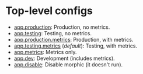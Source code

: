 # Top-level configs

* [app.production](app.production.json): Production, no metrics.
* [app.testing](app.testing.json): Testing, no metrics.
* [app.production.metrics](app.production.metrics.json): Production, with metrics.
* [app.testing.metrics](app.testing.metrics.json) (*default*): Testing, with metrics.
* [app.metrics](app.metrics.json): Metrics only.
* [app.dev](app.dev.json): Development (includes metrics).
* [app.disable](app.disable.json): Disable morphic (it doesn't run).
